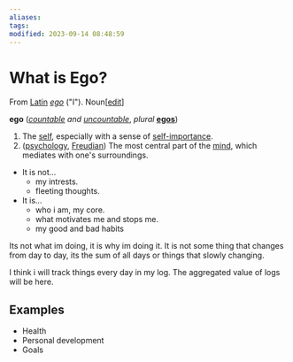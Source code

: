 ```yaml
---
aliases: 
tags: 
modified: 2023-09-14 08:48:59
---
```

# What is Ego?

From [Latin](https://en.wikipedia.org/wiki/Latin "w:Latin") _[ego](https://en.wiktionary.org/wiki/ego#Latin)_ ("I"). Noun[[edit](https://en.wiktionary.org/w/index.php?title=ego&action=edit&section=4 "Edit section: Noun")]

**ego** (_[countable](https://en.wiktionary.org/wiki/Appendix:Glossary#countable "Appendix:Glossary") and [uncountable](https://en.wiktionary.org/wiki/Appendix:Glossary#uncountable "Appendix:Glossary")_, _plural_ **[egos](https://en.wiktionary.org/wiki/egos#English "egos")**)

1. The [self](https://en.wiktionary.org/wiki/self "self"), especially with a sense of [self-importance](https://en.wiktionary.org/wiki/self-importance "self-importance").
2. ([psychology](https://en.wiktionary.org/wiki/psychology "psychology"), [Freudian](https://en.wiktionary.org/wiki/Freudian "Freudian")) The most central part of the [mind](https://en.wiktionary.org/wiki/mind "mind"), which mediates with one's surroundings.

- It is not…
	- my intrests.
	- fleeting thoughts.
- It is…
	- who i am, my core.
	- what motivates me and stops me.
	- my good and bad habits

Its not what im doing, it is why im doing it. It is not some thing that changes from day to day, its the sum of all days or things that slowly changing.

I think i will track things every day in my log. The aggregated value of logs will be here.

## Examples
- Health
- Personal development
- Goals
